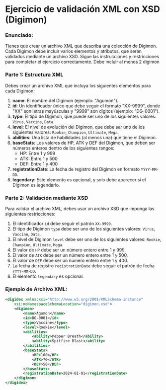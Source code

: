
# Ejercicio de validación XML con XSD (Digimon)

### Enunciado:

Tienes que crear un archivo XML que describa una colección de Digimon. Cada Digimon debe incluir varios elementos y atributos, que serán validados mediante un archivo XSD. Sigue las instrucciones y restricciones para completar el ejercicio correctamente. Debe incluir al menos 2 digimon

### Parte 1: Estructura XML

Debes crear un archivo XML que incluya los siguientes elementos para cada Digimon:

1. **name**: El nombre del Digimon (ejemplo: "Agumon").
2. **id**: Un identificador único que debe seguir el formato "XX-9999", donde "XX" son letras mayúsculas y "9999" son dígitos (ejemplo: "DG-0001").
3. **type**: El tipo de Digimon, que puede ser uno de los siguientes valores: `Virus`, `Vaccine`, `Data`.
4. **level**: El nivel de evolución del Digimon, que debe ser uno de los siguientes valores: `Rookie`, `Champion`, `Ultimate`, `Mega`.
5. **abilities**: Una lista de habilidades (al menos una) que tiene el Digimon.
6. **baseStats**: Los valores de HP, ATK y DEF del Digimon, que deben ser números enteros dentro de los siguientes rangos:
    - HP: Entre 1 y 999
    - ATK: Entre 1 y 500
    - DEF: Entre 1 y 400
7. **registrationDate**: La fecha de registro del Digimon en formato `YYYY-MM-DD`.
8. **legendary**: Este elemento es opcional, y solo debe aparecer si el Digimon es legendario.

### Parte 2: Validación mediante XSD

Para validar el archivo XML, debes usar un archivo XSD que imponga las siguientes restricciones:

1. El identificador `id` debe seguir el patrón `XX-9999`.
2. El tipo de Digimon `type` debe ser uno de los siguientes valores: `Virus`, `Vaccine`, `Data`.
3. El nivel de Digimon `level` debe ser uno de los siguientes valores: `Rookie`, `Champion`, `Ultimate`, `Mega`.
4. El valor de `HP` debe ser un número entero entre 1 y 999.
5. El valor de `ATK` debe ser un número entero entre 1 y 500.
6. El valor de `DEF` debe ser un número entero entre 1 y 400.
7. La fecha de registro `registrationDate` debe seguir el patrón de fecha `YYYY-MM-DD`.
8. El elemento `legendary` es opcional.

### Ejemplo de Archivo XML:

```xml
<digidex xmlns:xsi="http://www.w3.org/2001/XMLSchema-instance"
    xsi:noNamespaceSchemaLocation="digimon.xsd">
    <digimon>
        <name>Agumon</name>
        <id>DG-0001</id>
        <type>Vaccine</type>
        <level>Rookie</level>
        <abilities>
            <ability>Pepper Breath</ability>
            <ability>Spitfire Blast</ability>
        </abilities>
        <baseStats>
            <HP>100</HP>
            <ATK>70</ATK>
            <DEF>50</DEF>
        </baseStats>
        <registrationDate>2024-01-01</registrationDate>
    </digimon>
</digidex>
```

